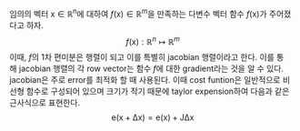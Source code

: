임의의 벡터 $\mathrm{x \in \mathbb R^n}$에 대하여 $f(\mathrm{x}) \in \mathbb R^m$을 만족하는 다변수 벡터 함수 $f(\mathrm{x})$가 주어졌다고 하자.
$$f(\mathrm{x}): \mathbb R^n \mapsto \mathbb R^m $$
이때, $f$의 1차 편미분은 행렬이 되고 이를 특별히 jacobian 행렬이라고 한다. 이를 통해 jacobian 행렬의 각 row vector는 함수 $f$에 대한 gradient라는 것을 알 수 있다. jacobian은 주로 error를 최적화 할 때 사용된다. 이때 cost funtion은 일반적으로 비선형 함수로 구성되어 있으며 크기가 작기 때문에 taylor expension하여 다음과 같은 근사식으로 표현한다.
$$
\mathrm{e(x+\Delta x)=e(x)+J \Delta x}
$$